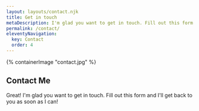 ```yaml
---
layout: layouts/contact.njk
title: Get in touch
metaDescription: I'm glad you want to get in touch. Fill out this form and I'll get back to you as soon as I can!
permalink: /contact/
eleventyNavigation:
  key: Contact
  order: 4
---
```


<section class="section">
    {% containerImage "contact.jpg" %}
    <article class="content">
    
## Contact Me

Great! I'm glad you want to get in touch. Fill out this form and I'll get back to you as soon as I can!
